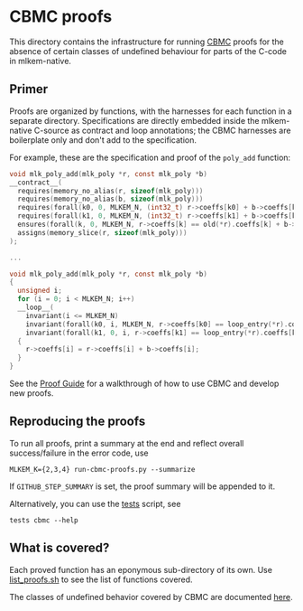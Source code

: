 [//]: # (SPDX-License-Identifier: CC-BY-4.0)

CBMC proofs
===========

This directory contains the infrastructure for running [CBMC](https://github.com/diffblue/cbmc) proofs
for the absence of certain classes of undefined behaviour for parts of the C-code in mlkem-native.

## Primer

Proofs are organized by functions, with the harnesses for each function in a separate directory.
Specifications are directly embedded inside the mlkem-native C-source as contract and loop annotations;
the CBMC harnesses are boilerplate only and don't add to the specification.

For example, these are the specification and proof of the `poly_add` function:
```c
void mlk_poly_add(mlk_poly *r, const mlk_poly *b)
__contract__(
  requires(memory_no_alias(r, sizeof(mlk_poly)))
  requires(memory_no_alias(b, sizeof(mlk_poly)))
  requires(forall(k0, 0, MLKEM_N, (int32_t) r->coeffs[k0] + b->coeffs[k0] <= INT16_MAX))
  requires(forall(k1, 0, MLKEM_N, (int32_t) r->coeffs[k1] + b->coeffs[k1] >= INT16_MIN))
  ensures(forall(k, 0, MLKEM_N, r->coeffs[k] == old(*r).coeffs[k] + b->coeffs[k]))
  assigns(memory_slice(r, sizeof(mlk_poly)))
);

...

void mlk_poly_add(mlk_poly *r, const mlk_poly *b)
{
  unsigned i;
  for (i = 0; i < MLKEM_N; i++)
  __loop__(
    invariant(i <= MLKEM_N)
    invariant(forall(k0, i, MLKEM_N, r->coeffs[k0] == loop_entry(*r).coeffs[k0]))
    invariant(forall(k1, 0, i, r->coeffs[k1] == loop_entry(*r).coeffs[k1] + b->coeffs[k1])))
  {
    r->coeffs[i] = r->coeffs[i] + b->coeffs[i];
  }
}
```

See the [Proof Guide](proof_guide.md) for a walkthrough of how to use CBMC and develop new proofs.

## Reproducing the proofs

To run all proofs, print a summary at the end and reflect overall
success/failure in the error code, use

```
MLKEM_K={2,3,4} run-cbmc-proofs.py --summarize
```

If `GITHUB_STEP_SUMMARY` is set, the proof summary will be appended to it.

Alternatively, you can use the [tests](../../scripts/tests) script, see

```
tests cbmc --help
```

## What is covered?

Each proved function has an eponymous sub-directory of its own. Use [list_proofs.sh](list_proofs.sh) to see the list of functions covered.

The classes of undefined behavior covered by CBMC are documented [here](https://github.com/diffblue/cbmc/blob/develop/doc/C/c11-undefined-behavior.html).
